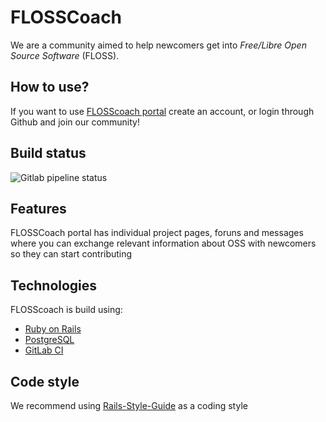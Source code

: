 # FLOSSCoach
We are a community aimed to help newcomers get into
*Free/Libre Open Source Software* (FLOSS). 

## How to use?
If you want to use [FLOSScoach portal](www.flosscoach.com) create an account, or login through Github and join our community!

## Build status
![Gitlab pipeline status](https://img.shields.io/gitlab/pipeline/flosscoach/flosscoach.svg)

## Features
FLOSSCoach portal has individual project pages, foruns and messages where you can exchange relevant information about OSS with newcomers so they can start contributing
## Technologies
FLOSScoach is build using:

- [Ruby on Rails](https://github.com/rails/rails)
- [PostgreSQL](https://www.postgresql.org/)
- [GitLab CI](https://about.gitlab.com/product/continuous-integration/)

## Code style
We recommend using [Rails-Style-Guide](https://github.com/rubocop-hq/rails-style-guide) as a coding style


